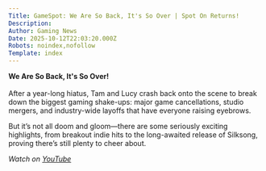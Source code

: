 ```yaml
---
Title: GameSpot: We Are So Back, It's So Over | Spot On Returns!
Description: 
Author: Gaming News
Date: 2025-10-12T22:03:20.000Z
Robots: noindex,nofollow
Template: index
---
```

<p><strong>We Are So Back, It's So Over!</strong><br><br>
After a year-long hiatus, Tam and Lucy crash back onto the scene to break down the biggest gaming shake-ups: major game cancellations, studio mergers, and industry-wide layoffs that have everyone raising eyebrows.  </p>

<p>But it’s not all doom and gloom—there are some seriously exciting highlights, from breakout indie hits to the long-awaited release of Silksong, proving there’s still plenty to cheer about.</p>

<p><em>Watch on <a href="https://www.youtube.com/watch?v=dWCt4R79tfA" rel="noopener noreferrer">YouTube</a></em></p>

